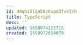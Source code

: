 ```yaml
---
id: 40qhi8lqn50z0vpm3fvk3rh
title: TypeScript
desc: ''
updated: 1658974122715
created: 1658972654079
---
```

